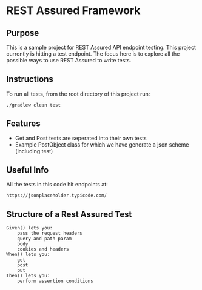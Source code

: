 # REST Assured Framework

## Purpose
This is a sample project for REST Assured API endpoint testing. This project currently is hitting a test endpoint.
The focus here is to explore all the possible ways to use REST Assured to write tests.

## Instructions
To run all tests, from the root directory of this project run:
```
./gradlew clean test
```

## Features
 - Get and Post tests are seperated into their own tests
 - Example PostObject class for which we have generate a json scheme (including test)

## Useful Info
All the tests in this code hit endpoints at:
```
https://jsonplaceholder.typicode.com/
```

## Structure of a Rest Assured Test
```
Given() lets you:
    pass the request headers
    query and path param
    body
    cookies and headers
When() lets you:
    get
    post
    put
Then() lets you:
    perform assertion conditions
```